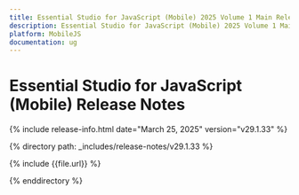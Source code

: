 ```yaml
---
title: Essential Studio for JavaScript (Mobile) 2025 Volume 1 Main Release Release Notes  
description: Essential Studio for JavaScript (Mobile) 2025 Volume 1 Main Release Release Notes  
platform: MobileJS
documentation: ug
---
```


# Essential Studio for JavaScript (Mobile)  Release Notes  

{% include release-info.html date="March 25, 2025"  version="v29.1.33" %} 

{% directory path: _includes/release-notes/v29.1.33 %}

{% include {{file.url}} %}

{% enddirectory %}